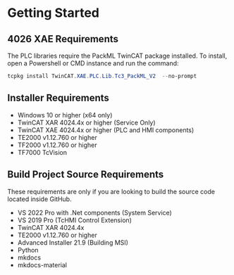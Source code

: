 
# Getting Started

## 4026 XAE Requirements

The PLC libraries require the PackML TwinCAT package installed. To install, open a Powershell or CMD instance and run the command:
```powershell
tcpkg install TwinCAT.XAE.PLC.Lib.Tc3_PackML_V2  --no-prompt
```



## Installer Requirements

- Windows 10 or higher (x64 only)
- TwinCAT XAR 4024.4x or higher (Service Only)
- TwinCAT XAE 4024.4x or higher (PLC and HMI components)
- TE2000 v1.12.760 or higher
- TF2000 v1.12.760 or higher
- TF7000 TcVision

## Build Project Source Requirements

These requirements are only if you are looking to build the source code located inside GitHub.

- VS 2022 Pro with .Net components (System Service)
- VS 2019 Pro (TcHMI Control Extension)
- TwinCAT XAR 4024.4x 
- TE2000 v1.12.760 or higher
- Advanced Installer 21.9 (Building MSI)
- Python
- mkdocs
- mkdocs-material
